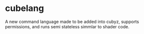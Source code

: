 # cubelang
A new command language made to be added into cubyz, supports permissions, and runs semi stateless simmlar to shader code.
